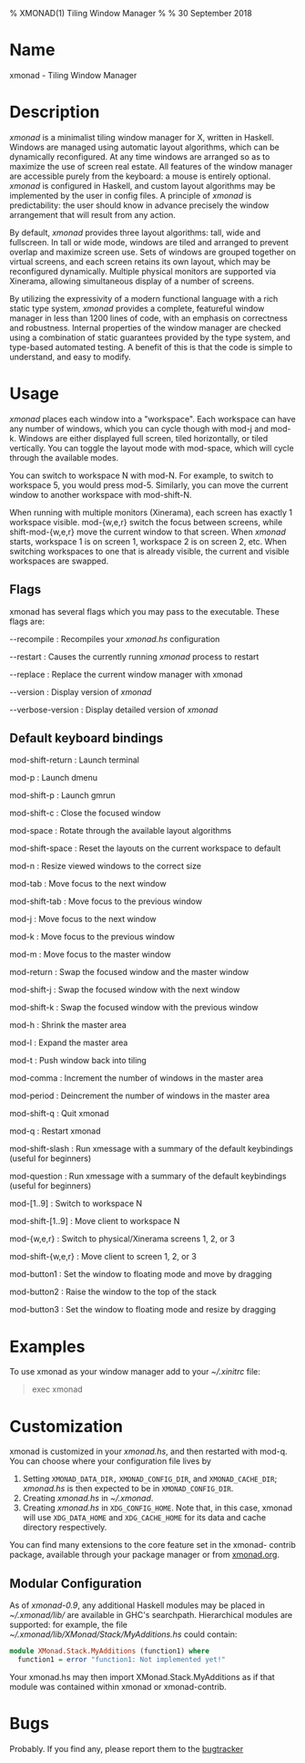 % XMONAD(1) Tiling Window Manager
%
% 30 September 2018

# Name

xmonad - Tiling Window Manager

# Description

_xmonad_ is a minimalist tiling window manager for X, written in Haskell.
Windows are managed using automatic layout algorithms, which can be
dynamically reconfigured. At any time windows are arranged so as to
maximize the use of screen real estate. All features of the window manager
are accessible purely from the keyboard: a mouse is entirely optional.
_xmonad_ is configured in Haskell, and custom layout algorithms may be
implemented by the user in config files. A principle of _xmonad_ is
predictability: the user should know in advance precisely the window
arrangement that will result from any action.

By default, _xmonad_ provides three layout algorithms: tall, wide and
fullscreen. In tall or wide mode, windows are tiled and arranged to prevent
overlap and maximize screen use. Sets of windows are grouped together on
virtual screens, and each screen retains its own layout, which may be
reconfigured dynamically. Multiple physical monitors are supported via
Xinerama, allowing simultaneous display of a number of screens.

By utilizing the expressivity of a modern functional language with a rich
static type system, _xmonad_ provides a complete, featureful window manager
in less than 1200 lines of code, with an emphasis on correctness and
robustness. Internal properties of the window manager are checked using a
combination of static guarantees provided by the type system, and
type-based automated testing. A benefit of this is that the code is simple
to understand, and easy to modify.

# Usage

_xmonad_ places each window into a "workspace". Each workspace can have
any number of windows, which you can cycle though with mod-j and mod-k.
Windows are either displayed full screen, tiled horizontally, or tiled
vertically. You can toggle the layout mode with mod-space, which will cycle
through the available modes.

You can switch to workspace N with mod-N. For example, to switch to
workspace 5, you would press mod-5. Similarly, you can move the current
window to another workspace with mod-shift-N.

When running with multiple monitors (Xinerama), each screen has exactly 1
workspace visible. mod-{w,e,r} switch the focus between screens, while
shift-mod-{w,e,r} move the current window to that screen. When _xmonad_
starts, workspace 1 is on screen 1, workspace 2 is on screen 2, etc. When
switching workspaces to one that is already visible, the current and
visible workspaces are swapped.

## Flags

xmonad  has  several flags which  you may pass to the executable.
These flags are:

--recompile
:   Recompiles your _xmonad.hs_ configuration

--restart
:   Causes the currently running _xmonad_ process to restart

--replace
:   Replace the current window manager with xmonad

--version
:   Display version of _xmonad_

--verbose-version
:   Display detailed version of _xmonad_

## Default keyboard bindings

mod-shift-return
:     Launch terminal

mod-p
:     Launch dmenu

mod-shift-p
:     Launch gmrun

mod-shift-c
:     Close the focused window

mod-space
:     Rotate through the available layout algorithms

mod-shift-space
:     Reset the layouts on the current workspace to default

mod-n
:     Resize viewed windows to the correct size

mod-tab
:     Move focus to the next window

mod-shift-tab
:     Move focus to the previous window

mod-j
:     Move focus to the next window

mod-k
:     Move focus to the previous window

mod-m
:     Move focus to the master window

mod-return
:     Swap the focused window and the master window

mod-shift-j
:     Swap the focused window with the next window

mod-shift-k
:     Swap the focused window with the previous window

mod-h
:     Shrink the master area

mod-l
:     Expand the master area

mod-t
:     Push window back into tiling

mod-comma
:     Increment the number of windows in the master area

mod-period
:     Deincrement the number of windows in the master area

mod-shift-q
:     Quit xmonad

mod-q
:     Restart xmonad

mod-shift-slash
:     Run xmessage with a summary of the default keybindings (useful for beginners)

mod-question
:     Run xmessage with a summary of the default keybindings (useful for beginners)

mod-[1..9]
:     Switch to workspace N

mod-shift-[1..9]
:     Move client to workspace N

mod-{w,e,r}
:     Switch to physical/Xinerama screens 1, 2, or 3

mod-shift-{w,e,r}
:     Move client to screen 1, 2, or 3

mod-button1
:     Set the window to floating mode and move by dragging

mod-button2
:     Raise the window to the top of the stack

mod-button3
:     Set the window to floating mode and resize by dragging

# Examples

To use xmonad as your window manager add to your _~/.xinitrc_ file:

> exec xmonad

# Customization
xmonad is customized in your _xmonad.hs_, and then restarted with mod-q.
You can choose where your configuration file lives by

  1. Setting `XMONAD_DATA_DIR,` `XMONAD_CONFIG_DIR`, and
     `XMONAD_CACHE_DIR`; _xmonad.hs_ is then expected to be in
     `XMONAD_CONFIG_DIR`.
  2. Creating _xmonad.hs_ in _~/.xmonad_.
  3. Creating _xmonad.hs_ in `XDG_CONFIG_HOME`.  Note that, in this
     case, xmonad will use `XDG_DATA_HOME` and `XDG_CACHE_HOME` for its
     data and cache directory respectively.

You can find many extensions to the core feature set in the xmonad-
contrib package, available through your  package  manager  or  from
[xmonad.org].

## Modular Configuration
As of _xmonad-0.9_, any additional Haskell modules may be placed in
_~/.xmonad/lib/_ are available in GHC's searchpath. Hierarchical modules
are supported: for example, the file
_~/.xmonad/lib/XMonad/Stack/MyAdditions.hs_ could contain:

```haskell
module XMonad.Stack.MyAdditions (function1) where
  function1 = error "function1: Not implemented yet!"
```

Your xmonad.hs may then import XMonad.Stack.MyAdditions as if that
module was contained within xmonad or xmonad-contrib.

# Bugs
Probably. If you find any, please report them to the [bugtracker]

[xmonad.org]: https://xmonad.org
[bugtracker]: https://github.com/xmonad/xmonad/issues
